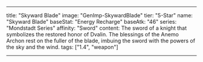 ---

title: "Skyward Blade"
image: "GenImp-SkywardBlade"
tier: "5-Star"
name: "Skyward Blade"
baseStat: "Energy Recharge"
baseAtk: "46"
series: "Mondstadt Series"
affinity: "Sword"
content: The sword of a knight that symbolizes the restored honor of Dvalin. The blessings of the Anemo Archon rest on the fuller of the blade, imbuing the sword with the powers of the sky and the wind.
tags: ["1.4", "weapon"]

---